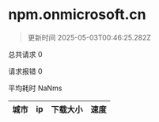 
  # npm.onmicrosoft.cn

  > 更新时间 2025-05-03T00:46:25.282Z
  
  总共请求 0

  请求报错 0

  平均耗时 NaNms

|城市|ip|下载大小|速度|
|-----|----------|---|---|

  